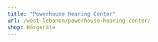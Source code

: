 ```yaml
---
title: "Powerhouse Hearing Center"
url: /west-lebanon/powerhouse-hearing-center/
shop: Hörgeräte
---
```

